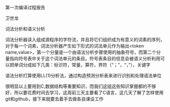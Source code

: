 第一次编译过程报告 

卫世龙

词法分析和语义分析

词法分析器读入组成源程序的字符流，并且将它们组织成为有意义的词素的序列，对于每一个词素，词法分析器产生如下形式的词法单元作为输出<token name,value>，第一个分量是一个由语法分析步骤使用的抽象符号，而第二个分量指向符号表中关于这个词法单元的条目。符号表条目的信息会被语义分析利用可以把单词分成如下几类：标识符，常量，算符，界符（“；”，“，”），关键字

语法分析打算使用LL(1)分析法，通过构造预测分析表来进行识别和处理语法单位

很明显以上要用到C,数据结构等重要知识，而我们这组这些知识掌握都的不够好，所以要花费时间去学习，这周前三天主要看了C语言，这几天了解了怎样使用git和github，接下来就要去着手去做各自课设工作

